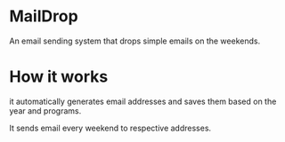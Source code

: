 # MailDrop
An email sending system that drops simple emails on the weekends.


# How it works
it automatically generates email addresses and saves them based on the year and programs.

It sends email every weekend to respective addresses. 

